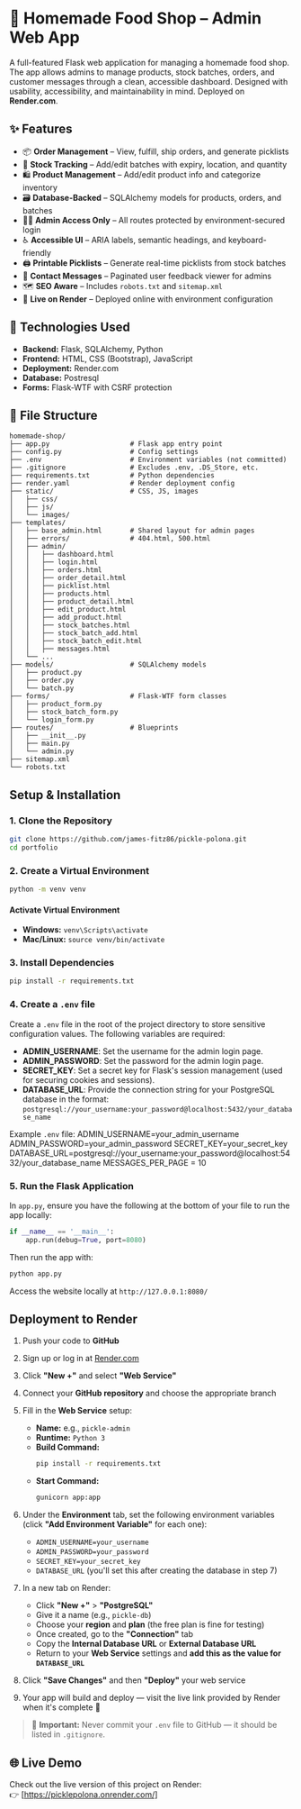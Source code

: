 # 🥒 Homemade Food Shop – Admin Web App

A full-featured Flask web application for managing a homemade food shop. The app allows admins to manage products, stock batches, orders, and customer messages through a clean, accessible dashboard. Designed with usability, accessibility, and maintainability in mind. Deployed on **Render.com**.

## ✨ Features
- 📦 **Order Management** – View, fulfill, ship orders, and generate picklists  
- 🥫 **Stock Tracking** – Add/edit batches with expiry, location, and quantity  
- 🛍️ **Product Management** – Add/edit product info and categorize inventory  
- 🗃️ **Database-Backed** – SQLAlchemy models for products, orders, and batches  
- 🧑‍💻 **Admin Access Only** – All routes protected by environment-secured login  
- ♿ **Accessible UI** – ARIA labels, semantic headings, and keyboard-friendly  
- 🖨️ **Printable Picklists** – Generate real-time picklists from stock batches  
- 💬 **Contact Messages** – Paginated user feedback viewer for admins  
- 🗺️ **SEO Aware** – Includes `robots.txt` and `sitemap.xml`  
- 🚀 **Live on Render** – Deployed online with environment configuration  

## 🧰 Technologies Used
- **Backend:** Flask, SQLAlchemy, Python  
- **Frontend:** HTML, CSS (Bootstrap), JavaScript  
- **Deployment:** Render.com  
- **Database:** Postresql 
- **Forms:** Flask-WTF with CSRF protection  


## 📁 File Structure

```plaintext
homemade-shop/
├── app.py                    # Flask app entry point
├── config.py                 # Config settings
├── .env                      # Environment variables (not committed)
├── .gitignore                # Excludes .env, .DS_Store, etc.
├── requirements.txt          # Python dependencies
├── render.yaml               # Render deployment config
├── static/                   # CSS, JS, images
│   ├── css/
│   ├── js/
│   └── images/
├── templates/
│   ├── base_admin.html       # Shared layout for admin pages
│   ├── errors/               # 404.html, 500.html
│   ├── admin/
│   │   ├── dashboard.html
│   │   ├── login.html
│   │   ├── orders.html
│   │   ├── order_detail.html
│   │   ├── picklist.html
│   │   ├── products.html
│   │   ├── product_detail.html
│   │   ├── edit_product.html
│   │   ├── add_product.html
│   │   ├── stock_batches.html
│   │   ├── stock_batch_add.html
│   │   ├── stock_batch_edit.html
│   │   ├── messages.html
│   └── ...
├── models/                   # SQLAlchemy models
│   ├── product.py
│   ├── order.py
│   └── batch.py
├── forms/                    # Flask-WTF form classes
│   ├── product_form.py
│   ├── stock_batch_form.py
│   └── login_form.py
├── routes/                   # Blueprints
│   ├── __init__.py
│   ├── main.py
│   └── admin.py
├── sitemap.xml
└── robots.txt
```

## Setup & Installation
### 1. Clone the Repository
```bash
git clone https://github.com/james-fitz86/pickle-polona.git
cd portfolio
```

### 2. Create a Virtual Environment
```bash
python -m venv venv
```

#### Activate Virtual Environment
- **Windows:** `venv\Scripts\activate`
- **Mac/Linux:** `source venv/bin/activate`

### 3. Install Dependencies
```bash
pip install -r requirements.txt
```
### 4. Create a `.env` file
Create a `.env` file in the root of the project directory to store sensitive configuration values. The following variables are required:

- **ADMIN_USERNAME**: Set the username for the admin login page.
- **ADMIN_PASSWORD**: Set the password for the admin login page.
- **SECRET_KEY**: Set a secret key for Flask's session management (used for securing cookies and sessions).
- **DATABASE_URL**: Provide the connection string for your PostgreSQL database in the format:
`postgresql://your_username:your_password@localhost:5432/your_database_name`

Example `.env` file:
ADMIN_USERNAME=your_admin_username
ADMIN_PASSWORD=your_admin_password
SECRET_KEY=your_secret_key
DATABASE_URL=postgresql://your_username:your_password@localhost:5432/your_database_name
MESSAGES_PER_PAGE = 10 

### 5. Run the Flask Application
In `app.py`, ensure you have the following at the bottom of your file to run the app locally:

```python
if __name__ == '__main__':
    app.run(debug=True, port=8080)
```

Then run the app with:
```bash
python app.py
```

Access the website locally at `http://127.0.0.1:8080/`

## Deployment to Render

1. Push your code to **GitHub**  
2. Sign up or log in at [Render.com](https://render.com/)  
3. Click **"New +"** and select **"Web Service"**  
4. Connect your **GitHub repository** and choose the appropriate branch  
5. Fill in the **Web Service** setup:
   - **Name:** e.g., `pickle-admin`
   - **Runtime:** `Python 3`
   - **Build Command:**  
     ```bash
     pip install -r requirements.txt
     ```
   - **Start Command:**  
     ```bash
     gunicorn app:app
     ```

6. Under the **Environment** tab, set the following environment variables (click **"Add Environment Variable"** for each one):
   - `ADMIN_USERNAME=your_username`  
   - `ADMIN_PASSWORD=your_password`  
   - `SECRET_KEY=your_secret_key`  
   - `DATABASE_URL` (you'll set this after creating the database in step 7)

7. In a new tab on Render:
   - Click **"New +"** > **"PostgreSQL"**
   - Give it a name (e.g., `pickle-db`)
   - Choose your **region** and **plan** (the free plan is fine for testing)
   - Once created, go to the **"Connection"** tab
   - Copy the **Internal Database URL** or **External Database URL**
   - Return to your **Web Service** settings and **add this as the value for `DATABASE_URL`**

8. Click **"Save Changes"** and then **"Deploy"** your web service  
9. Your app will build and deploy — visit the live link provided by Render when it's complete 🚀

> 🛑 **Important:** Never commit your `.env` file to GitHub — it should be listed in `.gitignore`.


## 🌐 Live Demo

Check out the live version of this project on Render:  
👉 [https://picklepolona.onrender.com/]